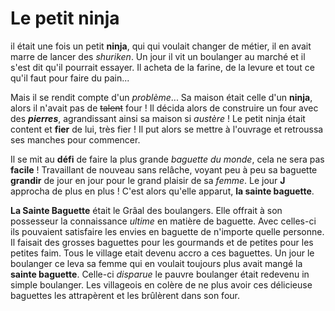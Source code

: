 # Le petit ninja
<p> il était une fois un petit <b>ninja</b>, qui qui voulait changer de métier, 
il en avait marre de lancer des <i>shuriken</i>. Un jour il vit un boulanger au marché et il s'est dit qu'il pourrait essayer.
Il acheta de la farine, de la levure et tout ce qu'il faut pour faire du pain...</p>

Mais il se rendit compte d'un *problème*... Sa maison était celle d'un **ninja**, alors il n'avait pas de ~~talent~~ four ! Il décida alors de construire un four avec des ***pierres***, agrandissant ainsi sa maison si _austère_ ! 
Le petit ninja était content et **fier** de lui, très fier ! Il put alors se mettre à l'ouvrage et retroussa ses manches pour commencer.

Il se mit au **défi** de faire la plus grande *baguette du monde*, cela ne sera pas **facile** ! Travaillant de nouveau sans relâche, voyant peu à peu sa baguette **grandir** de jour en jour pour le grand plaisir de sa *femme*.
Le jour **J** approcha de plus en plus ! C'est alors qu'elle apparut, **la sainte baguette**.

**La Sainte Baguette** était le Grâal des boulangers. Elle offrait à son possesseur la connaissance *ultime* en matière de baguette. Avec celles-ci ils pouvaient satisfaire les envies en baguette de
 n'importe quelle personne. Il faisait des grosses baguettes pour les gourmands et de petites pour les petites faim. Tous le village etait devenu accro a ces baguettes. Un jour le boulanger ce leva sa
 femme qui  en voulait toujours plus avait mangé la **sainte baguette**. Celle-ci *disparue* le pauvre boulanger était redevenu in simple boulanger. Les villageois en colère de ne plus avoir ces 
délicieuse baguettes les attrapèrent et les brûlèrent dans son four.
